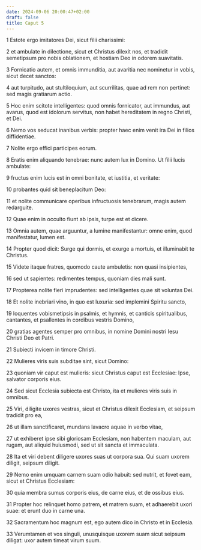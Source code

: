 ```yaml
---
date: 2024-09-06 20:00:47+02:00
draft: false
title: Caput 5
---
```





1 Estote ergo imitatores Dei, sicut filii charissimi:

2 et ambulate in dilectione, sicut et Christus dilexit nos, et tradidit semetipsum pro nobis oblationem, et hostiam Deo in odorem suavitatis.

3 Fornicatio autem, et omnis immunditia, aut avaritia nec nominetur in vobis, sicut decet sanctos:

4 aut turpitudo, aut stultiloquium, aut scurrilitas, quae ad rem non pertinet: sed magis gratiarum actio.

5 Hoc enim scitote intelligentes: quod omnis fornicator, aut immundus, aut avarus, quod est idolorum servitus, non habet hereditatem in regno Christi, et Dei.

6 Nemo vos seducat inanibus verbis: propter haec enim venit ira Dei in filios diffidentiae.

7 Nolite ergo effici participes eorum.

8 Eratis enim aliquando tenebrae: nunc autem lux in Domino. Ut filii lucis ambulate:

9 fructus enim lucis est in omni bonitate, et iustitia, et veritate:

10 probantes quid sit beneplacitum Deo:

11 et nolite communicare operibus infructuosis tenebrarum, magis autem redarguite.

12 Quae enim in occulto fiunt ab ipsis, turpe est et dicere.

13 Omnia autem, quae arguuntur, a lumine manifestantur: omne enim, quod manifestatur, lumen est.

14 Propter quod dicit: Surge qui dormis, et exurge a mortuis, et illuminabit te Christus.

15 Videte itaque fratres, quomodo caute ambuletis: non quasi insipientes,

16 sed ut sapientes: redimentes tempus, quoniam dies mali sunt.

17 Propterea nolite fieri imprudentes: sed intelligentes quae sit voluntas Dei.

18 Et nolite inebriari vino, in quo est luxuria: sed implemini Spiritu sancto,

19 loquentes vobismetipsis in psalmis, et hymnis, et canticis spiritualibus, cantantes, et psallentes in cordibus vestris Domino,

20 gratias agentes semper pro omnibus, in nomine Domini nostri Iesu Christi Deo et Patri.

21 Subiecti invicem in timore Christi.

22 Mulieres viris suis subditae sint, sicut Domino:

23 quoniam vir caput est mulieris: sicut Christus caput est Ecclesiae: Ipse, salvator corporis eius.

24 Sed sicut Ecclesia subiecta est Christo, ita et mulieres viris suis in omnibus.

25 Viri, diligite uxores vestras, sicut et Christus dilexit Ecclesiam, et seipsum tradidit pro ea,

26 ut illam sanctificaret, mundans lavacro aquae in verbo vitae,

27 ut exhiberet ipse sibi gloriosam Ecclesiam, non habentem maculam, aut rugam, aut aliquid huiusmodi, sed ut sit sancta et immaculata.

28 Ita et viri debent diligere uxores suas ut corpora sua. Qui suam uxorem diligit, seipsum diligit.

29 Nemo enim umquam carnem suam odio habuit: sed nutrit, et fovet eam, sicut et Christus Ecclesiam:

30 quia membra sumus corporis eius, de carne eius, et de ossibus eius.

31 Propter hoc relinquet homo patrem, et matrem suam, et adhaerebit uxori suae: et erunt duo in carne una.

32 Sacramentum hoc magnum est, ego autem dico in Christo et in Ecclesia.

33 Verumtamen et vos singuli, unusquisque uxorem suam sicut seipsum diligat: uxor autem timeat virum suum.

